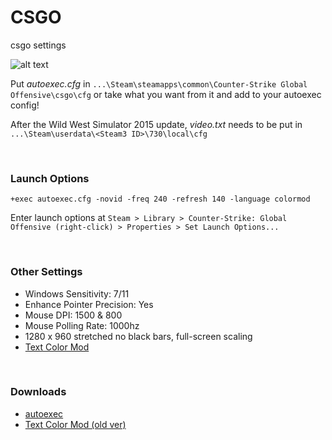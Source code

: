 # CSGO
csgo settings

![alt text](https://images.ctfassets.net/r5o0jpcspr8j/1vMgLJb9Law5wjufzSy3Df/58893d6ed1215253a418d135ceefb3a3/blogbanner_csgo.jpeg?w=1000&q=90&fit=fill)

Put *autoexec.cfg* in `...\Steam\steamapps\common\Counter-Strike Global Offensive\csgo\cfg` or take what you want from it and add to your autoexec config! 

After the Wild West Simulator 2015 update, *video.txt* needs to be put in `...\Steam\userdata\<Steam3 ID>\730\local\cfg`

<br />

### Launch Options

	+exec autoexec.cfg -novid -freq 240 -refresh 140 -language colormod

Enter launch options at `Steam > Library > Counter-Strike: Global Offensive (right-click) > Properties > Set Launch Options...`


<br />

### Other Settings
+ Windows Sensitivity: 7/11  
+ Enhance Pointer Precision: Yes  
+ Mouse DPI: 1500 & 800  
+ Mouse Polling Rate: 1000hz
+ 1280 x 960 stretched no black bars, full-screen scaling  
+ [Text Color Mod](https://gamebanana.com/mods/38438)

<br />

### Downloads

+ [autoexec](https://github.com/jojihatzz/CSGO/blob/main/autoexec.cfg)
+ [Text Color Mod (old ver)](https://gamebanana.com/mods/38438)